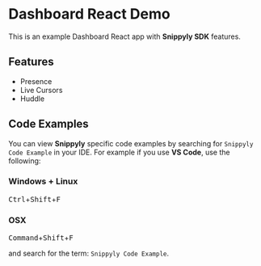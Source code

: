 # Dashboard React Demo

This is an example Dashboard React app with **Snippyly SDK** features.

## Features

* Presence
* Live Cursors
* Huddle

## Code Examples

You can view **Snippyly** specific code examples by searching for `Snippyly Code Example` in your IDE. For example if you use **VS Code**, use the following:

### Windows + Linux

<kbd>Ctrl</kbd>+<kbd>Shift</kbd>+<kbd>F</kbd>

### OSX

<kbd>Command</kbd>+<kbd>Shift</kbd>+<kbd>F</kbd>

and search for the term: `Snippyly Code Example`.